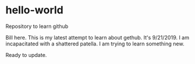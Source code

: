 # hello-world
Repository to learn github

Bill here. This is my latest attempt to learn about gethub. It's 9/21/2019. I am incapacitated with a shattered patella. I am trying to learn something new.

Ready to update.

